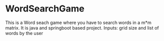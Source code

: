 # WordSearchGame

This is a Word seach game where you have to search words in a m*m matrix. It is java and springboot based project. Inputs: grid size and list of words by the user

